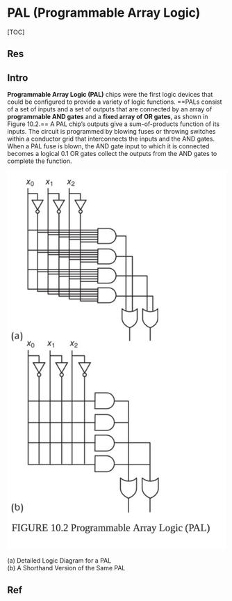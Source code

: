 # PAL (Programmable Array Logic)

[TOC]



## Res


## Intro
**Programmable Array Logic (PAL)** chips were the first logic devices that could be configured to provide a variety of logic functions. ==PALs consist of a set of inputs and a set of outputs that are connected by an array of **programmable AND gates** and a **fixed array of OR gates**, as shown in Figure 10.2.== A PAL chip’s outputs give a sum-of-products function of its inputs. The circuit is programmed by blowing fuses or throwing switches within a conductor grid that interconnects the inputs and the AND gates. When a PAL fuse is blown, the AND gate input to which it is connected becomes a logical 0.1 OR gates collect the outputs from the AND gates to complete the function.


![|350](../../../../../Assets/Pics/Screenshot%202023-05-23%20at%202.30.59%20PM.png)

(a) Detailed Logic Diagram for a PAL  
(b) A Shorthand Version of the Same PAL






## Ref

